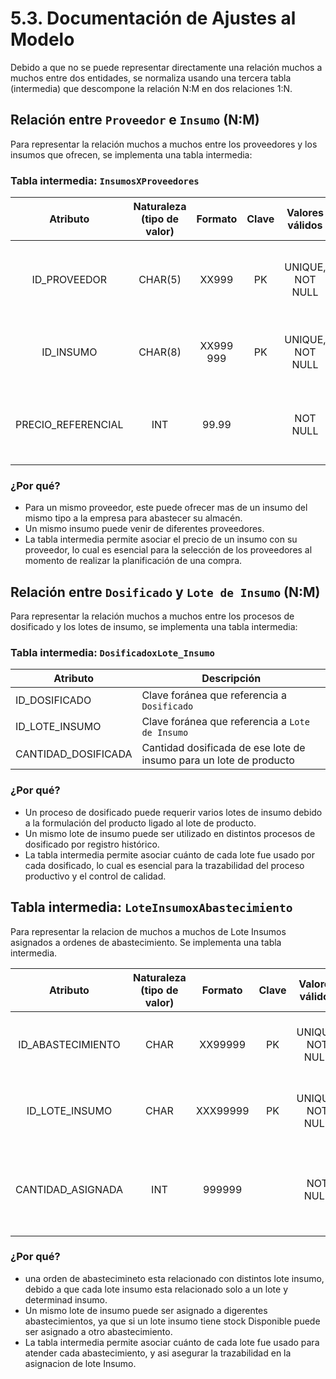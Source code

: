 # 5.3. Documentación de Ajustes al Modelo

Debido a que no se puede representar directamente una relación muchos a muchos entre dos entidades, se normaliza usando una tercera tabla (intermedia) que descompone la relación N:M en dos relaciones 1:N.

## Relación entre `Proveedor` e `Insumo` (N:M)

Para representar la relación muchos a muchos entre los proveedores y los insumos que ofrecen, se implementa una tabla intermedia:
 
### Tabla intermedia: `InsumosXProveedores`

|**Atributo**|**Naturaleza (tipo de valor)**|**Formato**|**Clave**|**Valores válidos**|**Semántica (descripción)**|**Ontología (rol en el negocio)**|
| :-: | :-: | :-: | :-: | :-: | :-: | :-: |
|ID\_PROVEEDOR|CHAR(5)|XX999|PK|UNIQUE, NOT NULL|Identificador único del proveedor que ofrece el insumo|	Permite identificar qué proveedor suministra el insumo|
|ID\_INSUMO|CHAR(8)|XX999  999|PK|UNIQUE, NOT NULL|Identificador único del insumo ofrecido por el proveedor|Permite conocer qué insumo está disponible para compra|
|PRECIO_REFERENCIAL|INT|99.99||NOT NULL|Precio unitario asignado por el proveedor a un insumo específico|Facilita la comparación de costos entre proveedores|

### ¿Por qué?

 - Para un mismo proveedor, este puede ofrecer mas de un insumo del mismo tipo a la empresa para abastecer su almacén.
 - Un mismo insumo puede venir de diferentes proveedores.
 - La tabla intermedia permite asociar el precio de un insumo con su proveedor, lo cual es esencial para la selección de los proveedores al momento de realizar la planificación de una compra.

## Relación entre `Dosificado` y `Lote de Insumo` (N:M)

Para representar la relación muchos a muchos entre los procesos de dosificado y los lotes de insumo, se implementa una tabla intermedia:

### Tabla intermedia: `DosificadoxLote_Insumo`

| Atributo            | Descripción                                         |
|---------------------|-----------------------------------------------------|
| ID\_DOSIFICADO    | Clave foránea que referencia a `Dosificado`         |
| ID\_LOTE\_INSUMO   | Clave foránea que referencia a `Lote de Insumo`        |
| CANTIDAD\_DOSIFICADA    | Cantidad dosificada de ese lote de insumo para un lote de producto      |

### ¿Por qué?

- Un proceso de dosificado puede requerir varios lotes de insumo debido a la formulación del producto ligado al lote de producto.
- Un mismo lote de insumo puede ser utilizado en distintos procesos de dosificado por registro histórico.
- La tabla intermedia permite asociar cuánto de cada lote fue usado por cada dosificado, lo cual es esencial para la trazabilidad del proceso productivo y el control de calidad.

## Tabla intermedia: `LoteInsumoxAbastecimiento` 

Para representar la relacion de muchos a muchos de Lote Insumos asignados a ordenes de abastecimiento. Se implementa una tabla intermedia.

|**Atributo**|**Naturaleza (tipo de valor)**|**Formato**|**Clave**|**Valores válidos**|**Semántica (descripción)**|**Ontología (rol en el negocio)**|
| :-: | :-: | :-: | :-: | :-: | :-: | :-: |
|ID\_ABASTECIMIENTO|CHAR|XX99999|PK|UNIQUE, NOT NULL|Identificador del abastecimiento|Facilita el seguimiento de las salidas de insumo a producción|
|ID\_LOTE_INSUMO|CHAR|XXX99999|PK|UNIQUE, NOT NULL|Identificador único del inventario |Relaciona que inventario se está asignando al abastecimiento|
|CANTIDAD\_ASIGNADA|INT|999999||NOT NULL|Cantidad asignada del insumo al abastecimiento|Permite en realizar el seguimiento y control de las cantidades asignadas a los abastecimientos |

### ¿Por qué?

- una orden de abastecimineto esta relacionado con distintos lote insumo, debido a que cada lote insumo esta relacionado solo a un lote y determinad insumo.
- Un mismo lote de insumo puede ser asignado a digerentes abastecimientos, ya que si un lote insumo tiene stock Disponible puede ser asignado a otro abastecimiento.
- La tabla intermedia permite asociar cuánto de cada lote fue usado para atender cada abastecimiento, y asi asegurar la trazabilidad en la asignacion de lote Insumo.
